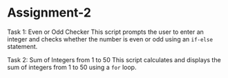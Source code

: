 # Assignment-2

Task 1: Even or Odd Checker
This script prompts the user to enter an integer and checks whether the number is even or odd using an `if-else` statement.

Task 2: Sum of Integers from 1 to 50
This script calculates and displays the sum of integers from 1 to 50 using a `for` loop.
